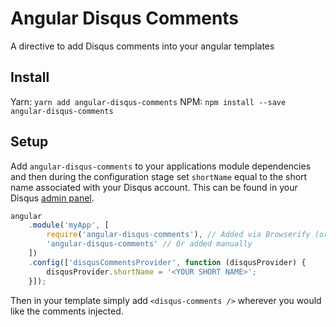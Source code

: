 # Angular Disqus Comments

A directive to add Disqus comments into your angular templates

## Install

Yarn: `yarn add angular-disqus-comments`
NPM: `npm install --save angular-disqus-comments`

## Setup

Add `angular-disqus-comments` to your applications module dependencies and then during the configuration stage set `shortName` equal to the short name associated with your Disqus account. This can be found in your Disqus [admin panel](https://disqus.com/admin/).

```javascript
angular
	.module('myApp', [
		require('angular-disqus-comments'), // Added via Browserify (or similar)
		'angular-disqus-comments' // Or added manually
	])
	.config(['disqusCommentsProvider', function (disqusProvider) {
		disqusProvider.shortName = '<YOUR SHORT NAME>';
	}]);
```

Then in your template simply add `<disqus-comments />` wherever you would like the comments injected.
